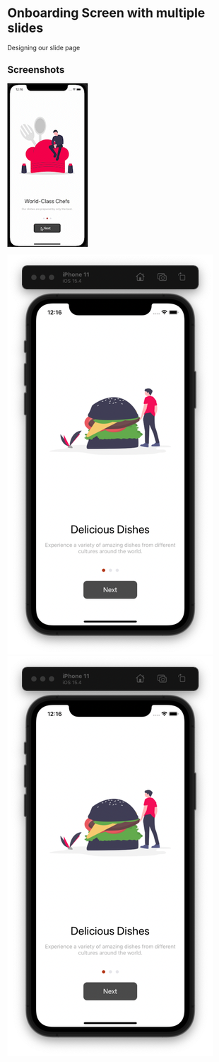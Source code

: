 #  Onboarding Screen with multiple slides 

Designing our slide page

## Screenshots
![Alt Text](screenshots/screen01.gif)

![screenshot1](screenshots/screen01.png)
![screenshot2](screenshots/screen01.png)
